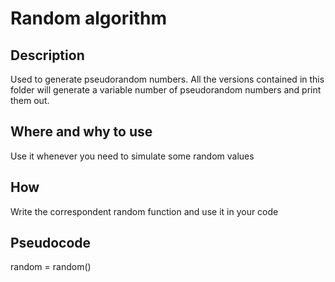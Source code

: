 # Random algorithm


## Description
Used to generate pseudorandom numbers.
All the versions contained in this folder will generate a variable number of pseudorandom numbers and print them out.


## Where and why to use
Use it whenever you need to simulate some random values

## How
Write the correspondent random function and use it in your code

## Pseudocode

random = random()